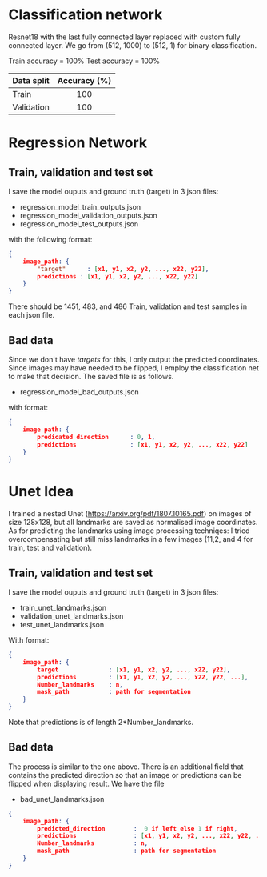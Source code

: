 # Classification network
Resnet18 with the last fully connected layer replaced with custom
fully connected layer. We go from (512, 1000) to (512, 1) for binary classification.

Train accuracy = 100%
Test accuracy = 100%

| Data split          |  Accuracy (%) |
| ------------------- |:-------------:|
| Train               |  100          |
| Validation          |  100          |


# Regression Network
## Train, validation and test set
I save the model ouputs and ground truth (target) in 3 json files:

* regression_model_train_outputs.json
* regression_model_validation_outputs.json
* regression_model_test_outputs.json

with the following format:
```json
{
    image_path: {
        "target"      : [x1, y1, x2, y2, ..., x22, y22],
        predictions : [x1, y1, x2, y2, ..., x22, y22]
    }
}
```
There should be 1451, 483, and 486 Train, validation and test samples in each json file.

## Bad data
Since we don't have *targets* for this, I only output the predicted coordinates. Since images may have needed to be flipped, I employ the classification net to make that decision. The saved file is as follows.

* regression_model_bad_outputs.json

with format:

```json
{
    image path: {
        predicated direction      : 0, 1,
        predictions               : [x1, y1, x2, y2, ..., x22, y22]
    }
}
```

# Unet Idea
I trained a nested Unet (https://arxiv.org/pdf/1807.10165.pdf) on images of size 128x128, but all landmarks are saved as normalised image coordinates. As for predicting the landmarks using image processing techniqes: I tried overcompensating but still miss landmarks in a few images (11,2, and 4 for train, test and validation).
## Train, validation and test set
I save the model ouputs and ground truth (target) in 3 json files:

* train_unet_landmarks.json
* validation_unet_landmarks.json
* test_unet_landmarks.json

With format:

```json
{
    image_path: {
        target              : [x1, y1, x2, y2, ..., x22, y22],
        predictions         : [x1, y1, x2, y2, ..., x22, y22, ...],
        Number_landmarks    : n,
        mask_path           : path for segmentation
    }
}
```
Note that predictions is of length 2*Number_landmarks.

## Bad data
The process is similar to the one above. There is an additional field that contains the predicted direction so that an image or predictions can be flipped when displaying result. We have the file

* bad_unet_landmarks.json

```json
{
    image_path: {
        predicted_direction        :  0 if left else 1 if right,
        predictions                : [x1, y1, x2, y2, ..., x22, y22, ...],
        Number_landmarks           : n,
        mask_path                  : path for segmentation
    }
}
```
